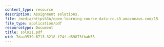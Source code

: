 ```yaml
---
content_type: resource
description: Assignment solutions.
file: /media/https%3A/open-learning-course-data-rc.s3.amazonaws.com/15-988-system-dynamics-self-study-fall-1998-spring-1999/7daa953967138218f74fd69873fbab53_soln21.pdf
file_type: application/pdf
resourcetype: Document
title: soln21.pdf
uid: 7daa9539-6713-8218-f74f-d69873fbab53
---
```

